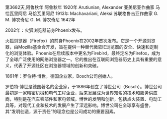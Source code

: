 第3682天,阿鲁秋年
阿鲁秋年 1920年
Arutiunian, Alexander 亚美尼亚作曲家
马恰瓦里阿尼
马恰瓦里阿尼 1913年
Machavariani, Aleksi 苏联格鲁吉亚作曲家
G. M. 博农奇尼
G. M. 博农奇尼 1642年


2002年：火狐浏览器前身Phoenix发布。

火狐浏览器（Firefox）的前身Phoenix在2002年首次发布。它是一个开源浏览器，由Mozilla基金会开发，旨在提供一种替代微软IE浏览器的安全、快速和定制化的浏览体验。Phoenix在后续版本中更名为Firebird，最终定名为Firefox，成为了全球广泛使用的网络浏览器之一。它的推出在互联网浏览器历史上具有重要的意义，代表了开源社区在浏览器领域的创新和突破。

1861年：罗伯特·博世，德国企业家，Bosch公司创始人。

罗伯特·博世是德国著名的企业家，于1886年创立了博世公司（Bosch）。博世公司最初是一家精密机械和电气工程企业，后来发展成为世界知名的技术和服务供应商，特别是在汽车零部件和家电领域。博世的发明和创新，包括点火装置、电动工具等，对现代工业和技术的发展产生了深远影响。博世公司在全球享有盛誉，其“发明创造，源于责任”的理念也是公司成功的重要因素。
